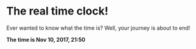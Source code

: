 # The real time clock!

Ever wanted to know what the time is? Well, your journey is about to end!

**The time is Nov 10, 2017, 21:50**